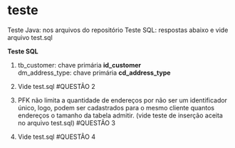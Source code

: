 # teste

Teste Java: nos arquivos do repositório
Teste SQL: respostas abaixo e vide arquivo test.sql

**Teste SQL**

1. tb_customer: chave primária **id_customer<br>**
   dm_address_type: chave primária **cd_address_type**

2. Vide test.sql #QUESTÃO 2

3. PFK não limita a quantidade de endereços por não ser um identificador único, logo, podem ser cadastrados para o mesmo cliente quantos endereços o tamanho da tabela admitir. (vide teste de inserção aceita no arquivo test.sql) #QUESTÃO 3

4. Vide test.sql  #QUESTÃO 4
